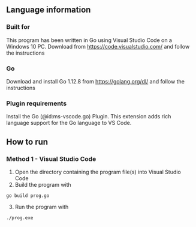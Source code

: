 ## Language information 
### Built for
This program has been written in Go using Visual Studio Code on a Windows 10 
PC. Download from <https://code.visualstudio.com/> and follow the instructions
### Go 
Download and install Go 1.12.8 from https://golang.org/dl/ and follow the 
instructions
### Plugin requirements
Install the Go (@id:ms-vscode.go) Plugin. This extension adds rich language support for the Go language to VS Code.

## How to run
### Method 1 - Visual Studio Code
1. Open the directory containing the program file(s) into Visual Studio Code
2. Build the program with 
```golang
go build prog.go
```
3. Run the program with
```cmd 
./prog.exe
```
